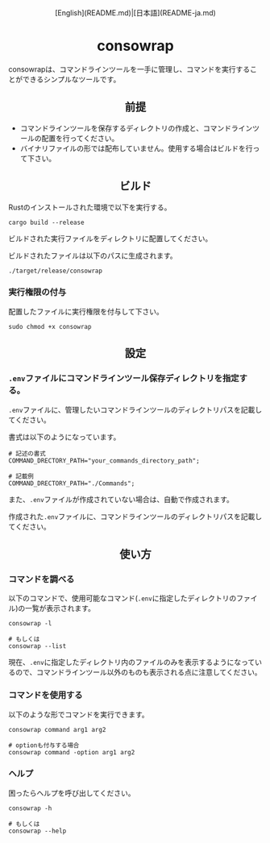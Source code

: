 <div align="center">[English](README.md)|[日本語](README-ja.md)</div>

<h1 align="center"> consowrap </h1>

consowrapは、コマンドラインツールを一手に管理し、コマンドを実行することができるシンプルなツールです。

<h2 align="center">前提</h2>

- コマンドラインツールを保存するディレクトリの作成と、コマンドラインツールの配置を行ってください。
- バイナリファイルの形では配布していません。使用する場合はビルドを行って下さい。

<h2 align="center">ビルド</h2>

Rustのインストールされた環境で以下を実行する。

```shell
cargo build --release
```

ビルドされた実行ファイルをディレクトリに配置してください。

ビルドされたファイルは以下のパスに生成されます。

```shell
./target/release/consowrap
```

### 実行権限の付与

配置したファイルに実行権限を付与して下さい。

```shell
sudo chmod +x consowrap
```

<h2 align="center">設定</h2>

### `.env`ファイルにコマンドラインツール保存ディレクトリを指定する。

`.env`ファイルに、管理したいコマンドラインツールのディレクトリパスを記載してください。

書式は以下のようになっています。

```.env
# 記述の書式
COMMAND_DRECTORY_PATH="your_commands_directory_path";

# 記載例
COMMAND_DRECTORY_PATH="./Commands";
```

また、`.env`ファイルが作成されていない場合は、自動で作成されます。

作成された`.env`ファイルに、コマンドラインツールのディレクトリパスを記載してください。


<h2 align="center">使い方</h2>

### コマンドを調べる

以下のコマンドで、使用可能なコマンド(`.env`に指定したディレクトリのファイル)の一覧が表示されます。

```shell
consowrap -l

# もしくは
consowrap --list
```

現在、`.env`に指定したディレクトリ内のファイルのみを表示するようになっているので、コマンドラインツール以外のものも表示される点に注意してください。

### コマンドを使用する

以下のような形でコマンドを実行できます。

```shell
consowrap command arg1 arg2

# optionも付与する場合
consowrap command -option arg1 arg2
```

### ヘルプ

困ったらヘルプを呼び出してください。

```shell
consowrap -h

# もしくは
consowrap --help
```

